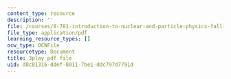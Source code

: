 ```yaml
---
content_type: resource
description: ''
file: /courses/8-701-introduction-to-nuclear-and-particle-physics-fall-2020/d8c81316ddef80117be1ddc797d7791d_MlBL7hSUeWE.pdf
file_type: application/pdf
learning_resource_types: []
ocw_type: OCWFile
resourcetype: Document
title: 3play pdf file
uid: d8c81316-ddef-8011-7be1-ddc797d7791d
---
```

